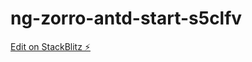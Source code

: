 # ng-zorro-antd-start-s5clfv

[Edit on StackBlitz ⚡️](https://stackblitz.com/edit/ng-zorro-antd-start-s5clfv)